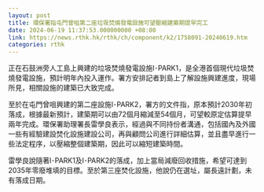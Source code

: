 ```yaml
---
layout: post
title: 環保署指屯門曾咀第二座垃圾焚燒發電設施可望壓縮建築期提早完工
date: 2024-06-19 11:37:53.000000000 +08:00
link: https://news.rthk.hk/rthk/ch/component/k2/1758091-20240619.htm
categories: rthk
---
```


正在石鼓洲旁人工島上興建的垃圾焚燒發電設施I･PARK1，是全港首個現代垃圾焚燒發電設施，預計明年內投入運作。署方安排記者到島上了解設施興建進度，現場所見，相關設施的建築已大致完成。

至於在屯門曾咀興建的第二座設施I･PARK2，署方的文件指，原本預計2030年初落成，根據最新預計，建築期可以由72個月縮減至54個月，可望較原定估算提早兩年完成。環保署助理署長雷學良表示，經過與不同持份者溝通，包括國內及外國一些有經驗建設焚化設施建設公司，再與顧問公司進行詳細估算，並且盡早進行一些法定程序，以壓縮整個建築期，因此可以縮短建築時間。

雷學良說隨著I･PARK1及I･PARK2的落成，加上當局減廢回收措施，希望可達到2035年零廢堆填的目標。至於第三座焚化設施，他說仍在選址，屬長遠計劃，未有落成日期。
